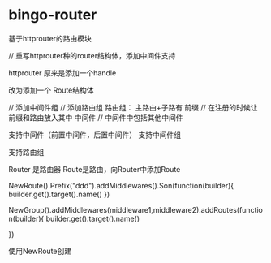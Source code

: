 # bingo-router
基于httprouter的路由模块

// 重写httprouter种的router结构体，添加中间件支持

httprouter 原来是添加一个handle

改为添加一个 Route结构体

// 添加中间件组
// 添加路由组
路由组： 主路由+子路有
前缀   // 在注册的时候让前缀和路由放入其中
中间件 // 中间件中包括其他中间件

支持中间件（前置中间件，后置中间件）
支持中间件组

支持路由组

Router 是路由器
Route是路由，向Router中添加Route

NewRoute().Prefix("ddd").addMiddlewares().Son(function(builder){
   builder.get().target().name()
})

NewGroup().addMiddlewares(middleware1,middleware2).addRoutes(function(builder){
  builder.get().target().name()
  
})

使用NewRoute创建



